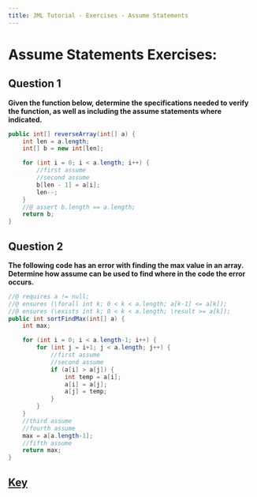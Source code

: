 ```yaml
---
title: JML Tutorial - Exercises - Assume Statements
---
```

# Assume Statements Exercises:
## **Question 1**
**Given the function below, determine the specifications needed to verify the function, as well as including the assume statements where indicated.**
```Java
public int[] reverseArray(int[] a) {
	int len = a.length;
	int[] b = new int[len];

	for (int i = 0; i < a.length; i++) {
		//first assume 
		//second assume
		b[len - 1] = a[i];
		len--;			
	}
	//@ assert b.length == a.length;
	return b;
}
```
## **Question 2**
**The following code has an error with finding the max value in an array. Determine how assume can be used to find where in the code the error occurs.**
```Java
//@ requires a != null;
//@ ensures (\forall int k; 0 < k < a.length; a[k-1] <= a[k]);
//@ ensures (\exists int k; 0 < k < a.length; \result >= a[k]);
public int sortFindMax(int[] a) {
	int max;

	for (int i = 0; i < a.length-1; i++) {
		for (int j = i+1; j < a.length; j++) {
			//first assume
			//second assume
			if (a[i] > a[j]) {
				int temp = a[i];
				a[i] = a[j];
				a[j] = temp;
			}
		}
	}
	//third assume 
	//fourth assume
	max = a[a.length-1];
	//fifth assume
	return max;
}
```
## **[Key](AssumeExKey.md)**


